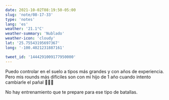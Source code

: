```yaml
---
date: 2021-10-02T08:19:50-05:00
slug: 'note/08-17-33'
type: 'notes'
lang: 'es'
weather: '21.1°C'
weather-summary: 'Nublado'
weather-icon: 'cloudy'
lat: '25.75543195697367'
long: '-100.4021231887161'

tweet_id: '1444291009177950000'
---
```

Puedo controlar en el suelo a tipos más grandes y con años de experiencia. Pero mis rounds más difíciles son con mi hijo de 1 año cuando intento cambiarle el pañal 🙆🏻‍♂️

No hay entrenamiento que te prepare para ese tipo de batallas.